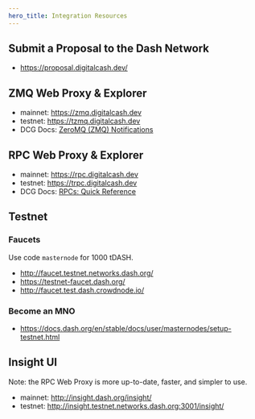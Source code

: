 ```yaml
---
hero_title: Integration Resources
---
```


## Submit a Proposal to the Dash Network

- <https://proposal.digitalcash.dev/>

## ZMQ Web Proxy & Explorer

- mainnet: https://zmq.digitalcash.dev
- testnet: https://tzmq.digitalcash.dev
- DCG Docs:
  [ZeroMQ (ZMQ) Notifications](https://docs.dash.org/en/stable/docs/core/api/zmq.html)

## RPC Web Proxy & Explorer

- mainnet: https://rpc.digitalcash.dev
- testnet: https://trpc.digitalcash.dev
- DCG Docs:
  [RPCs: Quick Reference](https://docs.dash.org/en/stable/docs/core/api/remote-procedure-call-quick-reference.html)

## Testnet

### Faucets

Use code `masternode` for 1000 tDASH.

- http://faucet.testnet.networks.dash.org/
- https://testnet-faucet.dash.org/
- http://faucet.test.dash.crowdnode.io/

### Become an MNO

- https://docs.dash.org/en/stable/docs/user/masternodes/setup-testnet.html

## Insight UI

Note: the RPC Web Proxy is more up-to-date, faster, and simpler to use.

- mainnet: http://insight.dash.org/insight/
- testnet: http://insight.testnet.networks.dash.org:3001/insight/
